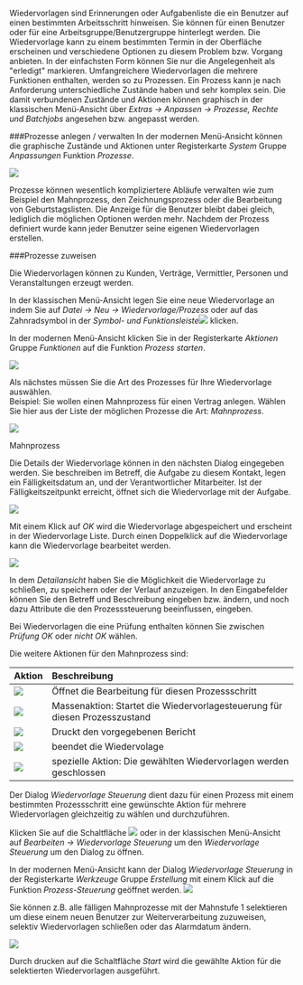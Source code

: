 Wiedervorlagen sind Erinnerungen oder Aufgabenliste die ein Benutzer auf einen bestimmten Arbeitsschritt hinweisen. Sie können für einen Benutzer oder für eine Arbeitsgruppe/Benutzergruppe hinterlegt werden.
Die Wiedervorlage kann zu einem bestimmten Termin in der Oberfläche erscheinen und verschiedene Optionen zu diesem Problem bzw. Vorgang anbieten. In der einfachsten Form können Sie nur die Angelegenheit als "erledigt" markieren. 
Umfangreichere Wiedervorlagen die mehrere Funktionen enthalten, werden so zu Prozessen.
Ein Prozess kann je nach Anforderung unterschiedliche Zustände haben und sehr komplex sein. 
Die damit verbundenen Zustände und Aktionen können graphisch in der klassischen Menü-Ansicht über *Extras → Anpassen → Prozesse, Rechte und Batchjobs* angesehen bzw. angepasst werden. 

###Prozesse anlegen / verwalten
In der modernen Menü-Ansicht können die graphische Zustände und Aktionen unter Registerkarte *System* Gruppe *Anpassungen* Funktion *Prozesse*. 

![](http://xpecto.github.io/docs/xpecto/Datei/de/Prozesse.png)

Prozesse können wesentlich kompliziertere Abläufe verwalten wie zum Beispiel den Mahnprozess, den Zeichnungsprozess oder die Bearbeitung von Geburtstagslisten. Die Anzeige für die Benutzer bleibt dabei gleich, lediglich die möglichen Optionen werden mehr. 
Nachdem der Prozess definiert wurde kann jeder Benutzer seine eigenen Wiedervorlagen erstellen. 

###Prozesse zuweisen

Die Wiedervorlagen können zu Kunden, Verträge, Vermittler, Personen und Veranstaltungen erzeugt werden. 

In der klassischen Menü-Ansicht legen Sie eine neue Wiedervorlage an indem Sie auf *Datei → Neu → Wiedervorlage/Prozess* oder auf das Zahnradsymbol in der *Symbol- und Funktionsleiste*![](http://xpecto.github.io/docs/img/img_1427124269211.png) klicken.

In der modernen Menü-Ansicht klicken Sie in der Registerkarte *Aktionen* Gruppe *Funktionen* auf die Funktion *Prozess starten*.

![](http://xpecto.github.io/docs/xpecto/Datei/de/Prozess_starten.png)

Als nächstes müssen Sie die Art des Prozesses für Ihre Wiedervorlage auswählen.  
Beispiel: Sie wollen einen Mahnprozess für einen Vertrag anlegen. Wählen Sie hier aus der Liste der möglichen Prozesse die Art: *Mahnprozess*.

![](http://xpecto.github.io/docs/xpecto/Datei/Neu/Wiedervorlage_Prozess/Mahnprozess.png)

Mahnprozess

Die Details der Wiedervorlage können in den nächsten Dialog eingegeben werden. Sie beschreiben im Betreff, die Aufgabe zu diesem Kontakt, legen ein Fälligkeitsdatum an, und der Verantwortlicher Mitarbeiter.
Ist der Fälligkeitszeitpunkt erreicht, öffnet sich die Wiedervorlage mit der Aufgabe.

![](http://xpecto.github.io/docs/xpecto/Datei/Neu/Wiedervorlage_Prozess/Detail_Wiedervorlage.png)

Mit einem Klick auf *OK* wird die Wiedervorlage abgespeichert und erscheint in der Wiedervorlage Liste. 
Durch einen Doppelklick auf die Wiedervorlage kann die Wiedervorlage bearbeitet werden.

![](http://xpecto.github.io/docs/xpecto/Datei/Neu/Wiedervorlage_Prozess/Detailansicht.png)

In dem *Detailansicht* haben Sie die Möglichkeit die Wiedervorlage zu schließen, zu speichern oder der Verlauf anzuzeigen.
In den Eingabefelder können Sie den Betreff und Beschreibung eingeben bzw. ändern, und noch dazu Attribute die den Prozesssteuerung beeinflussen, eingeben.

Bei Wiedervorlagen die eine Prüfung enthalten können Sie zwischen *Prüfung OK* oder *nicht OK* wählen.

Die  weitere Aktionen für den Mahnprozess sind:

|  Aktion            |    Beschreibung  |   
| ------------- |:-------------| 
| ![](http://xpecto.github.io/docs/img/img_1434096550097.png)      | Öffnet die Bearbeitung für diesen Prozessschritt| 
|  ![](http://xpecto.github.io/docs/img/img_1461749235206.png)     | Massenaktion: Startet die Wiedervorlagesteuerung für diesen Prozesszustand | 
| ![](http://xpecto.github.io/docs/img/img_1434096802280.png)      | Druckt den vorgegebenen Bericht | 
| ![](http://xpecto.github.io/docs/img/img_1434096840070.png)    | beendet die Wiedervolage | 
|![](http://xpecto.github.io/docs/img/img_1439219672662.png)|spezielle Aktion: Die gewählten Wiedervorlagen werden geschlossen|

Der Dialog *Wiedervorlage Steuerung* dient dazu für einen Prozess mit einem bestimmten Prozessschritt eine gewünschte Aktion  für mehrere Wiedervorlagen gleichzeitig zu wählen und durchzuführen.

Klicken Sie auf die Schaltfläche ![](http://xpecto.github.io/docs/img/img_1461749256930.png) oder in der klassischen Menü-Ansicht auf *Bearbeiten → Wiedervorlage Steuerung* um den *Wiedervorlage Steuerung* um den Dialog zu öffnen. 

In der modernen Menü-Ansicht kann der Dialog *Wiedervorlage Steuerung* in der Registerkarte *Werkzeuge* Gruppe *Erstellung* mit einem Klick auf die Funktion *Prozess-Steuerung* geöffnet werden.
![](http://xpecto.github.io/docs/xpecto/Datei/de/Prozess_steuerung.png)

Sie können z.B. alle fälligen Mahnprozesse mit der Mahnstufe 1 selektieren um diese einem neuen Benutzer zur Weiterverarbeitung zuzuweisen, selektiv Wiedervorlagen schließen oder das Alarmdatum ändern.

 ![](http://xpecto.github.io/docs/xpecto/Datei/Neu/Wiedervorlage_Prozess/Wiedervorlage_Steuerung.png)

Durch drucken auf die Schaltfläche *Start* wird die gewählte Aktion für die selektierten Wiedervorlagen ausgeführt. 
